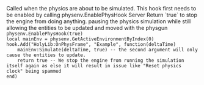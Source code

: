 <function name="HolyLib:OnPhysFrame" parent="" type="hook">
	<description>
		Called when the physics are about to be simulated.
		<note>
			This hook first needs to be enabled by calling <page text="physenv.EnablePhysHook(true)">physenv.EnablePhysHook</page>
		</note>
		<added version="0.7"></added>
	</description>
	<realm>Server</realm>
	<args>
		<arg name="deltaTime" type="number"></arg>
	</args>
	<rets>
		<ret name="cancel" type="boolean" default="false">Return `true` to stop the engine from doing anything.</ret>
	</rets>
</function>

<example>
	<description>pausing the physics simulation while still allowing the entities to be updated and moved with the physgun</description>
	<code>
physenv.EnablePhysHook(true)
local mainEnv = physenv.GetActiveEnvironmentByIndex(0)
hook.Add("HolyLib:OnPhysFrame", "Example", function(deltaTime)
	mainEnv:Simulate(deltaTime, true) -- the second argument will only cause the entities to update.
	return true -- We stop the engine from running the simulation itself again as else it will result in issue like "Reset physics clock" being spammed
end)
	</code>
	<output>
	</output>
</example>